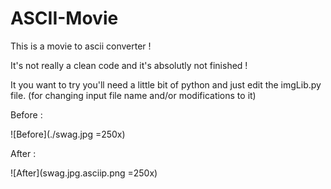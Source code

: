 # ASCII-Movie
This is a movie to ascii converter !

It's not really a clean code and it's absolutly not finished !

It you want to try you'll need a little bit of python and just edit the imgLib.py file.
(for changing input file name and/or modifications to it)

Before :

![Before](./swag.jpg =250x)

After :

![After](swag.jpg.asciip.png =250x)

